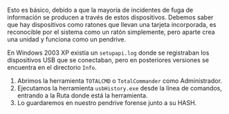Esto es básico, debido a que la mayoría de incidentes de fuga de información se producen a través de estos dispositivos.
Debemos saber que hay dispositivos como ratones que llevan una tarjeta incorporada, es reconocible por el sistema como un ratón simplemente, pero aparte crea una unidad y funciona como un pendrive.

En Windows 2003 XP existía un `setupapi.log` donde se registraban los dispositivos USB que se conectaban, pero en posteriores versiones se encuentra en el directorio `Info`.

1. Abrimos la herramienta `TOTALCMD` o `TotalCommander` como Administrador.
2. Ejecutamos la herramienta `usbHistory.exe` desde la línea de comandos, entrando a la Ruta donde está la herramienta.
3. Lo guardaremos en nuestro pendrive forense junto a su HASH.
